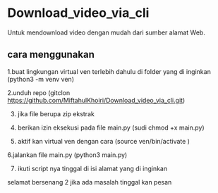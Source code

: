 # Download_video_via_cli

Untuk mendownload video dengan mudah dari sumber alamat Web.

## cara menggunakan
 
1.buat lingkungan virtual ven terlebih dahulu  di folder yang di inginkan (python3 -m venv ven)

2.unduh repo (gitclon https://github.com/MiftahulKhoiri/Download_video_via_cli.git)

3. jika file berupa zip ekstrak 

4. berikan izin eksekusi pada file main.py (sudi chmod +x main.py)

5. aktif kan virtual ven dengan cara (source ven/bin/activate )

6.jalankan file main.py (python3 main.py)

7. ikuti script nya tinggal di isi alamat yang di inginkan 

selamat bersenang 2 jika ada masalah tinggal kan pesan
